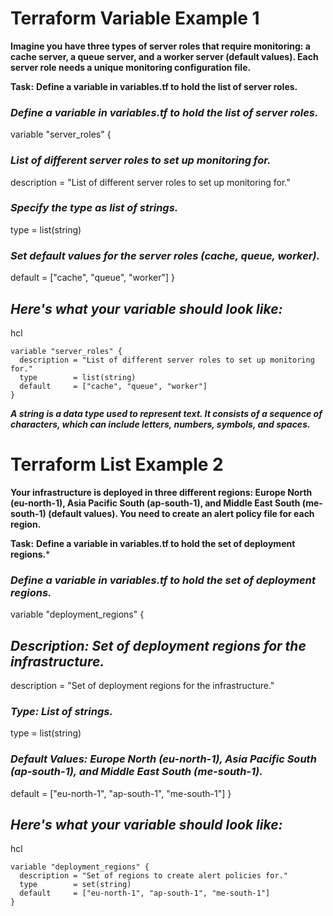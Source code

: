 
# **Terraform Variable Example 1**

**Imagine you have three types of server roles that require monitoring: a cache server, a queue server, and a worker server (default values). Each server role needs a unique monitoring configuration file.**

**Task:**
**Define a variable in variables.tf to hold the list of server roles.**


### ***Define a variable in variables.tf to hold the list of server roles.***
variable "server_roles" {
  ### ***List of different server roles to set up monitoring for.***
  description = "List of different server roles to set up monitoring for."
  
  ### ***Specify the type as list of strings.***
  type        = list(string)
  
  ### ***Set default values for the server roles (cache, queue, worker).***
  default     = ["cache", "queue", "worker"]
}


## ***Here's what your variable should look like:***

hcl
```
variable "server_roles" {
  description = "List of different server roles to set up monitoring for."
  type        = list(string)
  default     = ["cache", "queue", "worker"]
}
```
***A string is a data type used to represent text. It consists of a sequence of characters, which can include letters, numbers, symbols, and spaces.***














# **Terraform List Example 2**

**Your infrastructure is deployed in three different regions: Europe North (eu-north-1), Asia Pacific South (ap-south-1), and Middle East South (me-south-1) (default values). You need to create an alert policy file for each region.**

**Task:**
**Define a variable in variables.tf to hold the set of deployment regions.***



### ***Define a variable in variables.tf to hold the set of deployment regions.***
variable "deployment_regions" {
  
## ***Description: Set of deployment regions for the infrastructure.***
description = "Set of deployment regions for the infrastructure."
  
### ***Type: List of strings.***
type        = list(string)
  
### ***Default Values: Europe North (eu-north-1), Asia Pacific South (ap-south-1), and Middle East South (me-south-1).***
default     = ["eu-north-1", "ap-south-1", "me-south-1"]
}


## ***Here's what your variable should look like:***
hcl
```
variable "deployment_regions" {
  description = "Set of regions to create alert policies for."
  type        = set(string)
  default     = ["eu-north-1", "ap-south-1", "me-south-1"]
}
```

